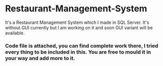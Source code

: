 # Restaurant-Management-System
It's a Restaurant Management System which I made in SQL Server. It's without GUI currently but I am working on it and soon GUI variant will be available. 

### Code file is attached, you can find complete work there, I tried every thing to be included in this. You are free to mould it in your way and add more to it. 
